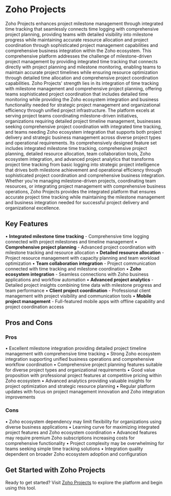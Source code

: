# Zoho Projects

Zoho Projects enhances project milestone management through integrated time tracking that seamlessly connects time logging with comprehensive project planning, providing teams with detailed visibility into milestone progress while maintaining accurate resource allocation and project coordination through sophisticated project management capabilities and comprehensive business integration within the Zoho ecosystem. This comprehensive platform addresses the challenge of milestone-driven project management by providing integrated time tracking that connects directly with project planning and milestone monitoring, enabling teams to maintain accurate project timelines while ensuring resource optimization through detailed time allocation and comprehensive project coordination capabilities. Zoho Projects' strength lies in its integration of time tracking with milestone management and comprehensive project planning, offering teams sophisticated project coordination that includes detailed time monitoring while providing the Zoho ecosystem integration and business functionality needed for strategic project management and organizational efficiency through unified project infrastructure. The platform excels at serving project teams coordinating milestone-driven initiatives, organizations requiring detailed project timeline management, businesses seeking comprehensive project coordination with integrated time tracking, and teams needing Zoho ecosystem integration that supports both project delivery and strategic business management across diverse project types and operational requirements. Its comprehensively designed feature set includes integrated milestone time tracking, comprehensive project planning, detailed resource allocation, team collaboration tools, Zoho ecosystem integration, and advanced project analytics that transforms project time tracking from basic logging into strategic project intelligence that drives both milestone achievement and operational efficiency through sophisticated project coordination and comprehensive business integration. Whether you're managing milestone-driven projects, coordinating team resources, or integrating project management with comprehensive business operations, Zoho Projects provides the integrated platform that ensures accurate project time tracking while maintaining the milestone management and business integration needed for successful project delivery and organizational excellence.

## Key Features

• **Integrated milestone time tracking** - Comprehensive time logging connected with project milestones and timeline management
• **Comprehensive project planning** - Advanced project coordination with milestone tracking and resource allocation
• **Detailed resource allocation** - Project resource management with capacity planning and team workload optimization
• **Team collaboration integration** - Project communication connected with time tracking and milestone coordination
• **Zoho ecosystem integration** - Seamless connections with Zoho business applications and workflow automation
• **Advanced project analytics** - Detailed project insights combining time data with milestone progress and team performance
• **Client project coordination** - Professional client management with project visibility and communication tools
• **Mobile project management** - Full-featured mobile apps with offline capability and project coordination access

## Pros and Cons

### Pros
• Excellent milestone integration providing detailed project timeline management with comprehensive time tracking
• Strong Zoho ecosystem integration supporting unified business operations and comprehensive workflow coordination
• Comprehensive project planning features suitable for diverse project types and organizational requirements
• Good value proposition with professional project features at competitive pricing within Zoho ecosystem
• Advanced analytics providing valuable insights for project optimization and strategic resource planning
• Regular platform updates with focus on project management innovation and Zoho integration improvements

### Cons
• Zoho ecosystem dependency may limit flexibility for organizations using diverse business applications
• Learning curve for maximizing integrated project features and Zoho ecosystem coordination
• Advanced features may require premium Zoho subscriptions increasing costs for comprehensive functionality
• Project complexity may be overwhelming for teams seeking simple time tracking solutions
• Integration quality dependent on broader Zoho ecosystem adoption and configuration

## Get Started with Zoho Projects

Ready to get started? Visit [Zoho Projects](https://zoho.com/projects) to explore the platform and begin using this tool.